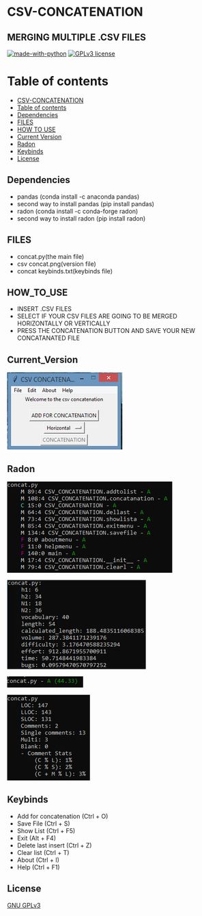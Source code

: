 # CSV-CONCATENATION
## MERGING MULTIPLE .CSV FILES

[![made-with-python](https://img.shields.io/badge/Made%20with-Python-1f425f.svg)](https://www.python.org/) [![GPLv3 license](https://img.shields.io/badge/License-GPLv3-blue.svg)](http://perso.crans.org/besson/LICENSE.html)

# Table of contents

<!--ts-->
  * [CSV-CONCATENATION](#CSV-CONCATENATION)
  * [Table of contents](#Table_of_contents)
  * [Dependencies](#Dependencies)
  * [FILES](#FILES)
  * [HOW TO USE](#HOW_TO_USE)
  * [Current Version](#Current_Version)
  * [Radon](#Radon)
  * [Keybinds](#Keybinds)
  * [License](#License)
<!--ts-->


## Dependencies

 <ul>
  <li> pandas (conda install -c anaconda pandas) </li>
  <li> second way to install pandas (pip install pandas) </li>
  <li> radon (conda install -c conda-forge radon) </li>
  <li> second way to install radon (pip install radon) </li>
</ul>

## FILES 

<ul>
 <li> concat.py(the main file) </li>
 <li> csv concat.png(version file) </li>
 <li> concat keybinds.txt(keybinds file) </li>
</ul>

## HOW_TO_USE
<ul>
  <li> INSERT .CSV FILES </li>
  <li> SELECT IF YOUR CSV FILES ARE GOING TO BE MERGED HORIZONTALLY OR VERTICALLY </li>
  <li> PRESS THE CONCATENATION BUTTON AND SAVE YOUR NEW CONCATANATED FILE </li>
</ul>

## Current_Version

<p><img src ="images/csv concat.png" title = "Csv File Concatenation Version"/> </p>

## Radon
<p><img src = "images/csv concat radon cc.png" title = "Csv file concatenation radon cc"/> </p>
<p><img src = "images/csv concat radon hal.png" title = "Csv file concatenation radon hal"/> </p>
<p><img src = "images/csv concat radon mi.png" title = "Csv file concatenation radon mi"/> </p>
<p><img src = "images/csv concat radon raw.png" title = "Csv file concatenation radon raw"/> </p>

## Keybinds

<ul>
 <li> Add for concatenation (Ctrl + O) </li>
 <li> Save File (Ctrl + S) </li>
 <li> Show List (Ctrl + F5) </li>
 <li> Exit (Alt + F4) </li>
 <li> Delete last insert (Ctrl + Z) </li>
 <li> Clear list (Ctrl + T) </li>
 <li> About (Ctrl + I) </li>
 <li> Help (Ctrl + F1) </li>
 </ul>



## License
[GNU GPLv3](https://choosealicense.com/licenses/gpl-3.0/)

